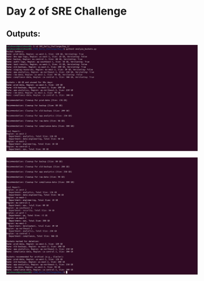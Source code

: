# Day 2 of SRE Challenge

## Outputs: 

![Screenshot 1](https://github.com/Vaishnav88sk/SRE_daily_challenge/blob/main/Day_2/outputs/Day2_Screenshot_1.png?raw=true)

![Screenshot 2](https://github.com/Vaishnav88sk/SRE_daily_challenge/blob/main/Day_2/outputs/Day2_Screenshot_2.png?raw=true)
